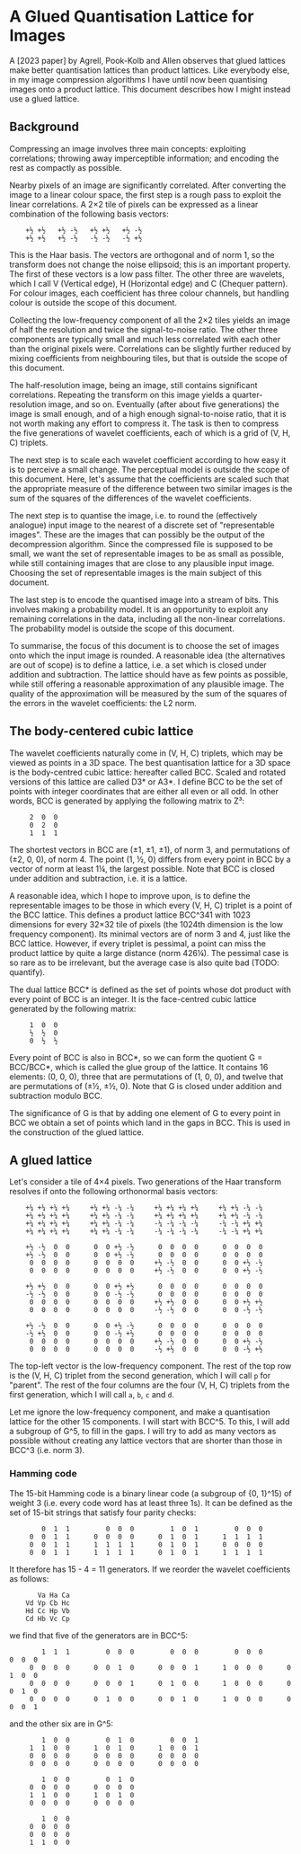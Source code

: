 # A Glued Quantisation Lattice for Images

A [2023 paper] by Agrell, Pook-Kolb and Allen observes that glued lattices make better quantisation lattices than product lattices. Like everybody else, in my image compression algorithms I have until now been quantising images onto a product lattice. This document describes how I might instead use a glued lattice.

[recent paper]: https://arxiv.org/pdf/2312.00481.pdf

## Background

Compressing an image involves three main concepts: exploiting correlations; throwing away imperceptible information; and encoding the rest as compactly as possible.

Nearby pixels of an image are significantly correlated. After converting the image to a linear colour space, the first step is a rough pass to exploit the linear correlations. A 2×2 tile of pixels can be expressed as a linear combination of the following basis vectors:

```
    +½ +½   +½ -½   +½ +½   +½ -½
    +½ +½   +½ -½   -½ -½   -½ +½
```

This is the Haar basis. The vectors are orthogonal and of norm 1, so the transform does not change the noise ellipsoid; this is an important property. The first of these vectors is a low pass filter. The other three are wavelets, which I call V (Vertical edge), H (Horizontal edge) and C (Chequer pattern). For colour images, each coefficient has three colour channels, but handling colour is outside the scope of this document.

Collecting the low-frequency component of all the 2×2 tiles yields an image of half the resolution and twice the signal-to-noise ratio. The other three components are typically small and much less correlated with each other than the original pixels were. Correlations can be slightly further reduced by mixing coefficients from neighbouring tiles, but that is outside the scope of this document.

The half-resolution image, being an image, still contains significant correlations. Repeating the transform on this image yields a quarter-resolution image, and so on. Eventually (after about five generations) the image is small enough, and of a high enough signal-to-noise ratio, that it is not worth making any effort to compress it. The task is then to compress the five generations of wavelet coefficients, each of which is a grid of (V, H, C) triplets.

The next step is to scale each wavelet coefficient according to how easy it is to perceive a small change. The perceptual model is outside the scope of this document. Here, let's assume that the coefficients are scaled such that the appropriate measure of the difference between two similar images is the sum of the squares of the differences of the wavelet coefficients.

The next step is to quantise the image, i.e. to round the (effectively analogue) input image to the nearest of a discrete set of "representable images". These are the images that can possibly be the output of the decompression algorithm. Since the compressed file is supposed to be small, we want the set of representable images to be as small as possible, while still containing images that are close to any plausible input image. Choosing the set of representable images is the main subject of this document.

The last step is to encode the quantised image into a stream of bits. This involves making a probability model. It is an opportunity to exploit any remaining correlations in the data, including all the non-linear correlations. The probability model is outside the scope of this document.

To summarise, the focus of this document is to choose the set of images onto which the input image is rounded. A reasonable idea (the alternatives are out of scope) is to define a lattice, i.e. a set which is closed under addition and subtraction. The lattice should have as few points as possible, while still offering a reasonable approximation of any plausible image. The quality of the approximation will be measured by the sum of the squares of the errors in the wavelet coefficients: the L2 norm.

## The body-centered cubic lattice

The wavelet coefficients naturally come in (V, H, C) triplets, which may be viewed as points in a 3D space. The best quantisation lattice for a 3D space is the body-centred cubic lattice: hereafter called BCC. Scaled and rotated versions of this lattice are called D3* or A3*. I define BCC to be the set of points with integer coordinates that are either all even or all odd. In other words, BCC is generated by applying the following matrix to Z³:

```
     2  0  0
     0  2  0
     1  1  1
```

The shortest vectors in BCC are (±1, ±1, ±1), of norm 3, and permutations of (±2, 0, 0), of norm 4. The point (1, ½, 0) differs from every point in BCC by a vector of norm at least 1¼, the largest possible. Note that BCC is closed under addition and subtraction, i.e. it is a lattice.

A reasonable idea, which I hope to improve upon, is to define the representable images to be those in which every (V, H, C) triplet is a point of the BCC lattice. This defines a product lattice BCC^341 with 1023 dimensions for every 32×32 tile of pixels (the 1024th dimension is the low frequency component). Its minimal vectors are of norm 3 and 4, just like the BCC lattice. However, if every triplet is pessimal, a point can miss the product lattice by quite a large distance (norm 426¼). The pessimal case is so rare as to be irrelevant, but the average case is also quite bad (TODO: quantify).

The dual lattice BCC* is defined as the set of points whose dot product with every point of BCC is an integer. It is the face-centred cubic lattice generated by the following matrix:

```
     1  0  0
     ½  ½  0
     0  ½  ½
```

Every point of BCC is also in BCC*, so we can form the quotient G = BCC/BCC*, which is called the glue group of the lattice. It contains 16 elements: (0, 0, 0), three that are permutations of (1, 0, 0), and twelve that are permutations of (±½, ±½, 0). Note that G is closed under addition and subtraction modulo BCC.

The significance of G is that by adding one element of G to every point in BCC we obtain a set of points which land in the gaps in BCC. This is used in the construction of the glued lattice.

## A glued lattice

Let's consider a tile of 4×4 pixels. Two generations of the Haar transform resolves if onto the following orthonormal basis vectors:

```
    +¼ +¼ +¼ +¼     +¼ +¼ -¼ -¼     +¼ +¼ +¼ +¼     +¼ +¼ -¼ -¼
    +¼ +¼ +¼ +¼     +¼ +¼ -¼ -¼     +¼ +¼ +¼ +¼     +¼ +¼ -¼ -¼
    +¼ +¼ +¼ +¼     +¼ +¼ -¼ -¼     -¼ -¼ -¼ -¼     -¼ -¼ +¼ +¼
    +¼ +¼ +¼ +¼     +¼ +¼ -¼ -¼     -¼ -¼ -¼ -¼     -¼ -¼ +¼ +¼

    +½ -½  0  0      0  0 +½ -½      0  0  0  0      0  0  0  0
    +½ -½  0  0      0  0 +½ -½      0  0  0  0      0  0  0  0
     0  0  0  0      0  0  0  0     +½ -½  0  0      0  0 +½ -½
     0  0  0  0      0  0  0  0     +½ -½  0  0      0  0 +½ -½

    +½ +½  0  0      0  0 +½ +½      0  0  0  0      0  0  0  0
    -½ -½  0  0      0  0 -½ -½      0  0  0  0      0  0  0  0
     0  0  0  0      0  0  0  0     +½ +½  0  0      0  0 +½ +½
     0  0  0  0      0  0  0  0     -½ -½  0  0      0  0 -½ -½

    +½ -½  0  0      0  0 +½ -½      0  0  0  0      0  0  0  0
    -½ +½  0  0      0  0 -½ +½      0  0  0  0      0  0  0  0
     0  0  0  0      0  0  0  0     +½ -½  0  0      0  0 +½ -½
     0  0  0  0      0  0  0  0     -½ +½  0  0      0  0 -½ +½
```

The top-left vector is the low-frequency component. The rest of the top row is the (V, H, C) triplet from the second generation, which I will call `p` for "parent". The rest of the four columns are the four (V, H, C) triplets from the first generation, which I will call `a`, `b`, `c` and `d`.

Let me ignore the low-frequency component, and make a quantisation lattice for the other 15 components. I will start with BCC^5. To this, I will add a subgroup of G^5, to fill in the gaps. I will try to add as many vectors as possible without creating any lattice vectors that are shorter than those in BCC^3 (i.e. norm 3).

### Hamming code

The 15-bit Hamming code is a binary linear code (a subgroup of {0, 1}^15) of weight 3 (i.e. every code word has at least three 1s). It can be defined as the set of 15-bit strings that satisfy four parity checks:

```
        0  1  1         0  0  0         1  0  1         0  0  0
     0  0  1  1      0  0  0  0      0  1  0  1      1  1  1  1
     0  0  1  1      1  1  1  1      0  1  0  1      0  0  0  0
     0  0  1  1      1  1  1  1      0  1  0  1      1  1  1  1
```

It therefore has 15 - 4 = 11 generators. If we reorder the wavelet coefficients as follows:

```
       Va Ha Ca
    Vd Vp Cb Hc
    Hd Cc Hp Vb
    Cd Hb Vc Cp
```

we find that five of the generators are in BCC^5:

```
        1  1  1         0  0  0         0  0  0         0  0  0         0  0  0
     0  0  0  0      0  0  1  0      0  0  0  1      1  0  0  0      0  1  0  0
     0  0  0  0      0  0  0  1      0  1  0  0      1  0  0  0      0  0  1  0
     0  0  0  0      0  1  0  0      0  0  1  0      1  0  0  0      0  0  0  1
```

and the other six are in G^5:

```
        1  0  0         0  1  0         0  0  1
     1  1  0  0      1  0  1  0      1  0  0  1
     0  0  0  0      0  0  0  0      0  0  0  0
     0  0  0  0      0  0  0  0      0  0  0  0

        1  0  0         0  1  0
     0  0  0  0      0  0  0  0
     1  1  0  0      1  0  1  0
     0  0  0  0      0  0  0  0

        1  0  0
     0  0  0  0
     0  0  0  0
     1  1  0  0
```
